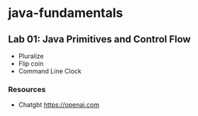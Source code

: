 # java-fundamentals

## Lab 01: Java Primitives and Control Flow
* Pluralize
* Flip coin
* Command Line Clock


### Resources 
* Chatgbt https://openai.com
